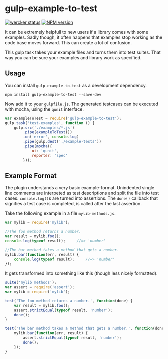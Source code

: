 # gulp-example-to-test
[![wercker status](https://app.wercker.com/status/0e9b64541f4a7006ec2f7897189834f2/s "wercker status")](https://app.wercker.com/project/bykey/0e9b64541f4a7006ec2f7897189834f2)
[![NPM version](https://badge.fury.io/js/gulp-example-to-test.svg)](http://badge.fury.io/js/gulp-example-to-test)

It can be extremely helpfull to new users if a library comes with some examples.
Sadly though, it often happens that examples stop working as the code base moves
forward. This can create a lot of confusion.

This gulp task takes your example files and turns them into test suites. That
way you can be sure your examples and library work as specified.

## Usage

You can install `gulp-example-to-test` as a development dependency.

    npm install gulp-example-to-test --save-dev

Now add it to your `gulpfile.js`. The generated testcases can be executed with
mocha, using the `qunit` interface.

```js
var exampleToTest = require('gulp-example-to-test');
gulp.task('test-examples', function () {
    gulp.src('./examples/*.js')
        .pipe(exampleToTest())
        .on('error', console.log)
        .pipe(gulp.dest('./example-tests'))
        .pipe(mocha({
            ui: 'qunit',
            reporter: 'spec'
        }));
```

## Example Format

The plugin understands a very basic example-format. Unindented single line
comments are interpeted as test descriptions and split the file into test cases.
`console.log()`s are turned into assertions. The `done()` callback that
signifies a test case is completed, is called after the last assertion.

Take the following example in a file `mylib-methods.js`.

```js
var mylib = require('mylib');

//The foo method returns a number.
var result = mylib.foo();
console.log(typeof result);     //=> 'number'

//The bar method takes a method that gets a number.
mylib.bar(function(err, result) {
    console.log(typeof result);     //=> 'number'
});
```

It gets transformed into something like this (though less nicely formatted).

```js
suite('mylib methods');
var assert = require('assert');
var mylib = require('mylib');

test('The foo method returns a number.', function(done) {
    var result = mylib.foo();
    assert.strictEqual(typeof result, 'number');
    done();
}

test('The bar method takes a method that gets a number.', function(done) {
    mylib.bar(function(err, result) {
        assert.strictEqual(typeof result, 'number');
        done();
    });
}
```
